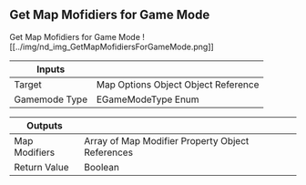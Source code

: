 ## Get Map Mofidiers for Game Mode
Get Map Mofidiers for Game Mode
![[../img/nd_img_GetMapMofidiersForGameMode.png]]

|Inputs||
|--|--|
| Target | Map Options Object Object Reference |
| Gamemode Type | EGameModeType Enum |

|Outputs||
|--|--|
| Map Modifiers | Array of Map Modifier Property Object References |
| Return Value | Boolean |
